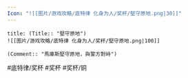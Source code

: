 ```yaml
---
Icon: "![[图片/游戏攻略/底特律 化身为人/奖杯/堅守原地.png|30]]"
---
```

```ad-common-bronze-trophy
title: (Title:: "堅守原地")
![[图片/游戏攻略/底特律 化身为人/奖杯/堅守原地.png|100]]

(Comment:: "馬庫斯堅守原地，與警方對峙")
```

#底特律/奖杯 #奖杯 #奖杯/铜
